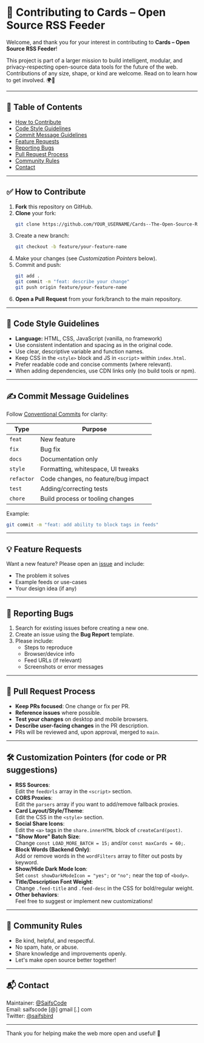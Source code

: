 # 🤝 Contributing to Cards – Open Source RSS Feeder

Welcome, and thank you for your interest in contributing to **Cards – Open Source RSS Feeder**!

This project is part of a larger mission to build intelligent, modular, and privacy-respecting open-source data tools for the future of the web. Contributions of any size, shape, or kind are welcome. Read on to learn how to get involved. 🌍🚀

---

## 📌 Table of Contents

- [How to Contribute](#how-to-contribute)
- [Code Style Guidelines](#code-style-guidelines)
- [Commit Message Guidelines](#commit-message-guidelines)
- [Feature Requests](#feature-requests)
- [Reporting Bugs](#reporting-bugs)
- [Pull Request Process](#pull-request-process)
- [Community Rules](#community-rules)
- [Contact](#contact)

---

## ✅ How to Contribute

1. **Fork** this repository on GitHub.
2. **Clone** your fork:
   ```bash
   git clone https://github.com/YOUR_USERNAME/Cards--The-Open-Source-RSS-Feeder.git
   ```
3. Create a new branch:
   ```bash
   git checkout -b feature/your-feature-name
   ```
4. Make your changes (see *Customization Pointers* below).
5. Commit and push:
   ```bash
   git add .
   git commit -m "feat: describe your change"
   git push origin feature/your-feature-name
   ```
6. **Open a Pull Request** from your fork/branch to the main repository.

---

## 🎯 Code Style Guidelines

- **Language:** HTML, CSS, JavaScript (vanilla, no framework)
- Use consistent indentation and spacing as in the original code.
- Use clear, descriptive variable and function names.
- Keep CSS in the `<style>` block and JS in `<script>` within `index.html`.
- Prefer readable code and concise comments (where relevant).
- When adding dependencies, use CDN links only (no build tools or npm).

---

## ✍️ Commit Message Guidelines

Follow [Conventional Commits](https://www.conventionalcommits.org/) for clarity:

| Type      | Purpose                                  |
|-----------|------------------------------------------|
| `feat`    | New feature                              |
| `fix`     | Bug fix                                  |
| `docs`    | Documentation only                       |
| `style`   | Formatting, whitespace, UI tweaks        |
| `refactor`| Code changes, no feature/bug impact      |
| `test`    | Adding/correcting tests                  |
| `chore`   | Build process or tooling changes         |

Example:

```bash
git commit -m "feat: add ability to block tags in feeds"
```

---

## 💡 Feature Requests

Want a new feature? Please open an [issue](../../issues/new?template=feature_request.md) and include:

- The problem it solves
- Example feeds or use-cases
- Your design idea (if any)

---

## 🐛 Reporting Bugs

1. Search for existing issues before creating a new one.
2. Create an issue using the **Bug Report** template.
3. Please include:
   - Steps to reproduce
   - Browser/device info
   - Feed URLs (if relevant)
   - Screenshots or error messages

---

## 🔁 Pull Request Process

- **Keep PRs focused**: One change or fix per PR.
- **Reference issues** where possible.
- **Test your changes** on desktop and mobile browsers.
- **Describe user-facing changes** in the PR description.
- PRs will be reviewed and, upon approval, merged to `main`.

---

## 🛠️ Customization Pointers (for code or PR suggestions)

- **RSS Sources**:  
  Edit the `feedUrls` array in the `<script>` section.
- **CORS Proxies**:  
  Edit the `parsers` array if you want to add/remove fallback proxies.
- **Card Layout/Style/Theme**:  
  Edit the CSS in the `<style>` section.
- **Social Share Icons**:  
  Edit the `<a>` tags in the `share.innerHTML` block of `createCard(post)`.
- **"Show More" Batch Size**:  
  Change `const LOAD_MORE_BATCH = 15;` and/or `const maxCards = 60;`.
- **Block Words (Backend Only)**:  
  Add or remove words in the `wordFilters` array to filter out posts by keyword.
- **Show/Hide Dark Mode Icon**:  
  Set `const showDarkModeIcon = "yes";` or `"no";` near the top of `<body>`.
- **Title/Description Font Weight**:  
  Change `.feed-title` and `.feed-desc` in the CSS for bold/regular weight.
- **Other behaviors**:  
  Feel free to suggest or implement new customizations!

---

## 🌱 Community Rules

- Be kind, helpful, and respectful.
- No spam, hate, or abuse.
- Share knowledge and improvements openly.
- Let's make open source better together!

---

## 📬 Contact

Maintainer: [@SaifsCode](https://github.com/SaifsCode)  
Email: saifscode [@] gmail [.] com  
Twitter: [@saifsbird](https://x.com/SaifsBird)

---

Thank you for helping make the web more open and useful! 🚀
